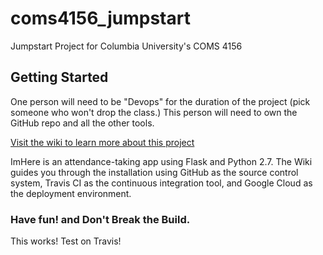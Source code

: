 
# coms4156_jumpstart
Jumpstart Project for Columbia University's COMS 4156

## Getting Started
One person will need to be "Devops" for the duration of the project (pick someone who won't drop the class.)  This person will need to own the GitHub repo and all the other tools.

[Visit the wiki to learn more about this project](../../wiki/)

ImHere is an attendance-taking app using Flask and Python 2.7.  The Wiki guides you through the installation using GitHub as the source control system, Travis CI as the continuous integration tool, and Google Cloud as the deployment environment.


### Have fun! and Don't Break the Build.

This works! Test on Travis!
